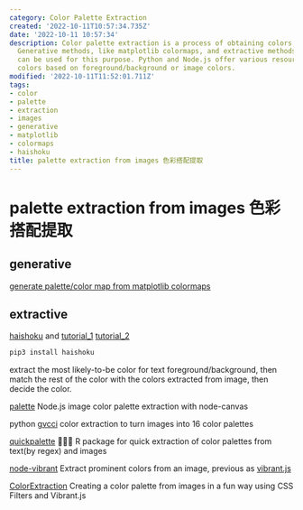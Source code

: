 ```yaml
---
category: Color Palette Extraction
created: '2022-10-11T10:57:34.735Z'
date: '2022-10-11 10:57:34'
description: Color palette extraction is a process of obtaining colors from images.
  Generative methods, like matplotlib colormaps, and extractive methods, such as haishoku,
  can be used for this purpose. Python and Node.js offer various resources to decide
  colors based on foreground/background or image colors.
modified: '2022-10-11T11:52:01.711Z'
tags:
- color
- palette
- extraction
- images
- generative
- matplotlib
- colormaps
- haishoku
title: palette extraction from images 色彩搭配提取
---
```


# palette extraction from images 色彩搭配提取

## generative

[generate palette/color map from matplotlib colormaps](https://blog.csdn.net/Bit_Coders/article/details/121383126)

## extractive

[haishoku](https://github.com/LanceGin/haishoku) and [tutorial_1](https://zhuanlan.zhihu.com/p/452802876) [tutorial_2](https://zhuanlan.zhihu.com/p/421595862)

```bash
pip3 install haishoku
```

extract the most likely-to-be color for text foreground/background, then match the rest of the color with the colors extracted from image, then decide the color.

[palette](https://github.com/tj/palette) Node.js image color palette extraction with node-canvas

python [gvcci](https://github.com/FabriceCastel/gvcci) color extraction to turn images into 16 color palettes

[quickpalette](https://github.com/EmilHvitfeldt/quickpalette) 🏃‍♀️🎨 R package for quick extraction of color palettes from text(by regex) and images

[node-vibrant](https://github.com/Vibrant-Colors/node-vibrant) Extract prominent colors from an image, previous as [vibrant.js](https://github.com/jariz/vibrant.js)

[ColorExtraction](https://github.com/codrops/ColorExtraction) Creating a color palette from images in a fun way using CSS Filters and Vibrant.js
